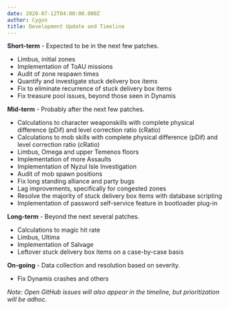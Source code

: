```yaml
---
date: 2020-07-12T04:00:00.000Z
author: Cygon
title: Development Update and Timeline
---
```


**Short-term** - Expected to be in the next few patches.

- Limbus, initial zones
- Implementation of ToAU missions
- Audit of zone respawn times
- Quantify and investigate stuck delivery box items
- Fix to eliminate recurrence of stuck delivery box items
- Fix treasure pool issues, beyond those seen in Dynamis

**Mid-term** - Probably after the next few patches.

- Calculations to character weaponskills with complete physical difference (pDif) and level correction ratio (cRatio)
- Calculations to mob skills with complete physical difference (pDif) and level correction ratio (cRatio)
- Limbus, Omega and upper Temenos floors
- Implementation of more Assaults
- Implementation of Nyzul Isle Investigation
- Audit of mob spawn positions
- Fix long standing alliance and party bugs
- Lag improvements, specifically for congested zones
- Resolve the majority of stuck delivery box items with database scripting
- Implementation of password self-service feature in bootloader plug-in

**Long-term** - Beyond the next several patches.

- Calculations to magic hit rate
- Limbus, Ultima
- Implementation of Salvage
- Leftover stuck delivery box items on a case-by-case basis

**On-going** - Data collection and resolution based on severity.

- Fix Dynamis crashes and others

_Note: Open GitHub issues will also appear in the timeline, but prioritization will be adhoc._

